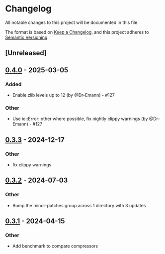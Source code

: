 # Changelog
All notable changes to this project will be documented in this file.

The format is based on [Keep a Changelog](https://keepachangelog.com/en/1.0.0/),
and this project adheres to [Semantic Versioning](https://semver.org/spec/v2.0.0.html).

## [Unreleased]

## [0.4.0](https://github.com/Dr-Emann/applesauce/compare/applesauce-core-v0.3.5...applesauce-core-v0.4.0) - 2025-03-05

### Added
- Enable zlib levels up to 12 (by @Dr-Emann) - #127

### Other
- Use io::Error::other where possible, fix nightly clippy warnings (by @Dr-Emann) - #127

## [0.3.3](https://github.com/Dr-Emann/applesauce/compare/applesauce-core-v0.3.2...applesauce-core-v0.3.3) - 2024-12-17

### Other

- fix clippy warnings

## [0.3.2](https://github.com/Dr-Emann/applesauce/compare/applesauce-core-v0.3.1...applesauce-core-v0.3.2) - 2024-07-03

### Other
- Bump the minor-patches group across 1 directory with 3 updates

## [0.3.1](https://github.com/Dr-Emann/applesauce/compare/applesauce-core-v0.3.0...applesauce-core-v0.3.1) - 2024-04-15

### Other
- Add benchmark to compare compressors
